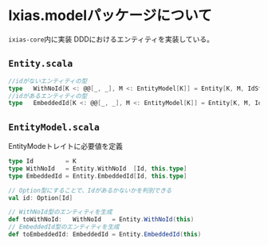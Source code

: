 # Ixias.modelパッケージについて
`ixias-core`内に実装
DDDにおけるエンティティを実装している。

## `Entity.scala`

```scala
//idがないエンティティの型
type   WithNoId[K <: @@[_, _], M <: EntityModel[K]] = Entity[K, M, IdStatus.Empty]
//idがあるエンティティの型
type   EmbeddedId[K <: @@[_, _], M <: EntityModel[K]] = Entity[K, M, IdStatus.Exists]
```
## `EntityModel.scala`
EntityModeトレイトに必要値を定義
```scala
type Id         = K
type WithNoId   = Entity.WithNoId  [Id, this.type]
type EmbeddedId = Entity.EmbeddedId[Id, this.type]

// Option型にすることで、Idがあるかないかを判別できる
val id: Option[Id]
```
```scala
// WithNoId型のエンティティを生成
def toWithNoId:   WithNoId   = Entity.WithNoId(this)
// EmbeddedId型のエンティティを生成
def toEmbeddedId: EmbeddedId = Entity.EmbeddedId(this)
```
